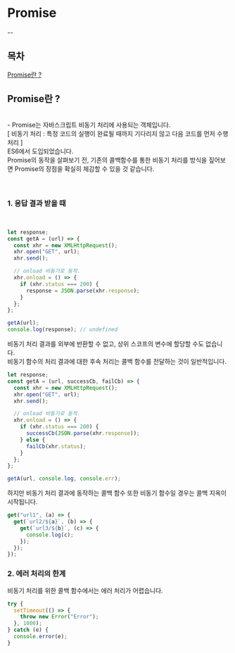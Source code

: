 # Promise

--

## 목차

[Promise란 ?](#Promise란-?)

## Promise란 ?

<br>
- Promise는 자바스크립트 비동기 처리에 사용되는 객체입니다. <br>
[ 비동기 처리 : 특정 코드의 실행이 완료될 때까지 기다리지 않고 다음 코드를 먼저 수행처리 ] <br>
ES6에서 도입되었습니다. <br>
Promise의 동작을 살펴보기 전, 기존의 콜백함수를 통한 비동기 처리를 방식을 짚어보면 Promise의 장점을 확실히 체감할 수 있을 것 같습니다. <br>
<br>
<br>

### 1. 응답 결과 받을 때

<br>

```js
let response;
const getA = (url) => {
  const xhr = new XMLHttpRequest();
  xhr.open("GET", url);
  xhr.send();

  // onload 비동기로 동작.
  xhr.onload = () => {
    if (xhr.status === 200) {
      response = JSON.parse(xhr.response);
    }
  };
};

getA(url);
console.log(response); // undefined
```

비동기 처리 결과를 외부에 반환할 수 없고, 상위 스코프의 변수에 할당할 수도 없습니다. <br>
비동기 함수의 처리 결과에 대한 후속 처리는 콜백 함수를 전달하는 것이 일반적입니다.

```js
let response;
const getA = (url, successCb, failCb) => {
  const xhr = new XMLHttpRequest();
  xhr.open("GET", url);
  xhr.send();

  // onload 비동기로 동작.
  xhr.onload = () => {
    if (xhr.status === 200) {
      successCb(JSON.parse(xhr.response));
    } else {
      failCb(xhr.status);
    }
  };
};

getA(url, console.log, console.err);
```

하지만 비동기 처리 결과에 동작하는 콜백 함수 또한 비동기 함수일 경우는 콜백 지옥이 시작됩니다. <br>

```js
get("url1", (a) => {
  get(`url2/${a}`, (b) => {
    get(`url3/${b}`, (c) => {
      console.log(c);
    });
  });
});
```

### 2. 에러 처리의 한계

비동기 처리를 위한 콜백 함수에서는 에러 처리가 어렵습니다.

```js
try {
  setTimeout(() => {
    throw new Error("Error");
  }, 1000);
} catch (e) {
  console.error(e);
}
```
